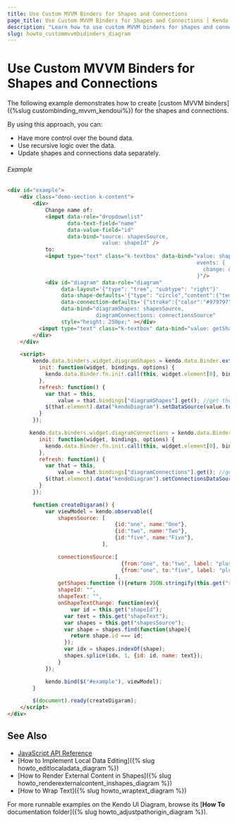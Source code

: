 ```yaml
---
title: Use Custom MVVM Binders for Shapes and Connections
page_title: Use Custom MVVM Binders for Shapes and Connections | Kendo UI Diagram
description: "Learn how to use custom MVVM binders for shapes and connections in the Kendo UI Diagram in an MVVM scenario."
slug: howto_custommvvmbidinders_diagram
---
```


# Use Custom MVVM Binders for Shapes and Connections

The following example demonstrates how to create [custom MVVM binders]({%slug custombinding_mvvm_kendoui%}) for the shapes and connections.

By using this approach, you can:
* Have more control over the bound data.
* Use recursive logic over the data.
* Update shapes and connections data separately.

###### Example

```html
<div id="example">
    <div class="demo-section k-content">
        <div>
            Change name of:
            <input data-role="dropdownlist"
                   data-text-field="name"
                   data-value-field="id"
                   data-bind="source: shapesSource,
                              value: shapeId" />
            to:
            <input type="text" class="k-textbox" data-bind="value: shapeText,
                                                            events: {
                                                              change: onShapeTextChange
                                                            }"/>
            <div id="diagram" data-role="diagram"
                 data-layout='{"type": "tree", "subtype": "right"}'
                 data-shape-defaults='{"type": "circle","content":{"template": "#= name #"}, "width": "70", "height":"70", "hover":{"fill": "Orange"}}'
                 data-connection-defaults='{"stroke":{"color":"#979797","width":1},"type":"polyline","startCap":"FilledCircle","endCap":"ArrowEnd","content":{"template":"#= label#"}}'
                 data-bind="diagramShapes: shapesSource,
                            diagramConnections: connectionsSource"  
                 style="height: 250px;" ></div>
          <input type="text" class="k-textbox" data-bind="value: getShapes" style="width:100%;"/>
        </div>
    </div>

    <script>
        kendo.data.binders.widget.diagramShapes = kendo.data.Binder.extend({
          init: function(widget, bindings, options) {
            kendo.data.Binder.fn.init.call(this, widget.element[0], bindings, options);
          },
          refresh: function() {
            var that = this,
                value = that.bindings["diagramShapes"].get(); //get the value from the View-Model
            $(that.element).data("kendoDiagram").setDataSource(value.toJSON()); //update the widget
          }
        });

       kendo.data.binders.widget.diagramConnections = kendo.data.Binder.extend({
          init: function(widget, bindings, options) {
            kendo.data.Binder.fn.init.call(this, widget.element[0], bindings, options);
          },
          refresh: function() {
            var that = this,
                value = that.bindings["diagramConnections"].get(); //get the value from the View-Model
            $(that.element).data("kendoDiagram").setConnectionsDataSource(value.toJSON()); //update the widget
          }
        });

        function createDigaram() {
            var viewModel = kendo.observable({
                shapesSource: [
                                  {id:"one", name:"One"},
                                  {id:"two", name:"Two"},
                                  {id:"five", name:"Five"},
                              ],

                connectionsSource:[
                                    {from:"one", to:"two", label: "plus one"},
                                    {from:"one", to:"five", label: "plus three"}
                                  ],
              	getShapes:function (){return JSON.stringify(this.get("shapesSource"))},
              	shapeId: "",
              	shapeText: "",
              	onShapeTextChange: function(ev){
                	var id = this.get("shapeId");
                  var text = this.get("shapeText");
                  var shapes = this.get("shapesSource");
                  var shape = shapes.find(function(shape){
                  	return shape.id === id;
                  });
                  var idx = shapes.indexOf(shape);
                  shapes.splice(idx, 1, {id: id, name: text});
                }
            });

            kendo.bind($("#example"), viewModel);
        }

        $(document).ready(createDigaram);
    </script>
</div>
```

## See Also

* [JavaScript API Reference](/api/javascript/dataviz/ui/diagram)
* [How to Implement Local Data Editing]({% slug howto_editlocaladata_diagram %})
* [How to Render External Content in Shapes]({% slug howto_renderexternalcontent_inshapes_diagram %})
* [How to Wrap Text]({% slug howto_wraptext_diagram %})

For more runnable examples on the Kendo UI Diagram, browse its [**How To** documentation folder]({% slug howto_adjustpathorigin_diagram %}).
